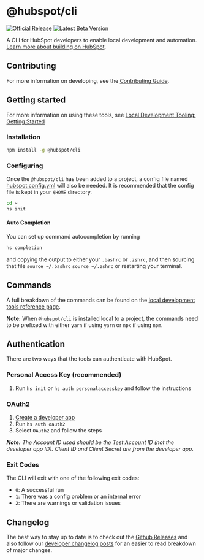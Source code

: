 # @hubspot/cli

[![Official Release](https://img.shields.io/npm/v/@hubspot/cli/latest?label=Official%20Release)](https://www.npmjs.com/package/@hubspot/cli) [![Latest Beta Version](https://img.shields.io/npm/v/@hubspot/cli/next?label=Latest%20Beta%20Version)](https://www.npmjs.com/package/@hubspot/cli?activeTab=versions)

A CLI for HubSpot developers to enable local development and automation. [Learn more about building on HubSpot](https://developers.hubspot.com).

## Contributing

For more information on developing, see the [Contributing Guide](CONTRIBUTING.md).

## Getting started

For more information on using these tools, see [Local Development Tooling: Getting Started](https://developers.hubspot.com/docs/cms/guides/getting-started-with-local-development)

### Installation

```bash
npm install -g @hubspot/cli
```

### Configuring

Once the `@hubspot/cli` has been added to a project, a config file named [hubspot.config.yml](../../docs/HubspotConfigFile.md) will also be needed. It is recommended that the config file is kept in your `$HOME` directory.

```bash
cd ~
hs init
```

#### Auto Completion

You can set up command autocompletion by running

```bash
hs completion
```

and copying the output to either your `.bashrc` or `.zshrc`, and then sourcing that file `source ~/.bashrc` `source ~/.zshrc` or restarting your terminal.

## Commands

A full breakdown of the commands can be found on the [local development tools reference page](https://developers.hubspot.com/docs/cms/developer-reference/local-development-cli).

**Note:** When `@hubspot/cli` is installed local to a project, the commands need to be prefixed with either `yarn` if using `yarn` or `npx` if using `npm`.

## Authentication

There are two ways that the tools can authenticate with HubSpot.

### Personal Access Key (recommended)

1. Run `hs init` or `hs auth personalaccesskey` and follow the instructions

### OAuth2

1. [Create a developer app](https://developers.hubspot.com/docs/faq/how-do-i-create-an-app-in-hubspot)
2. Run `hs auth oauth2`
3. Select `OAuth2` and follow the steps

_**Note:** The Account ID used should be the Test Account ID (not the developer app ID). Client ID and Client Secret are from the developer app._

### Exit Codes

The CLI will exit with one of the following exit codes:

- `0`: A successful run
- `1`: There was a config problem or an internal error
- `2`: There are warnings or validation issues

## Changelog

The best way to stay up to date is to check out the [Github Releases](https://github.com/HubSpot/hubspot-cli/releases) and also follow our [developer changelog posts](https://developers.hubspot.com/changelog) for an easier to read breakdown of major changes.
